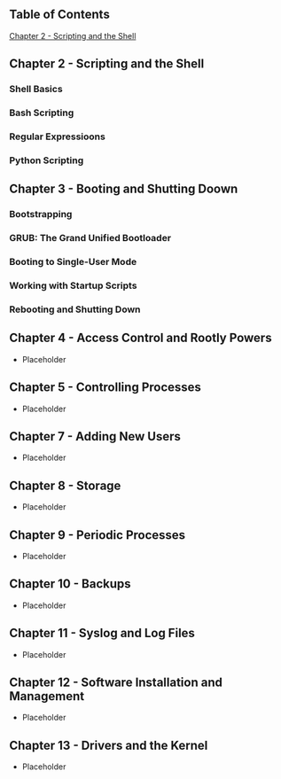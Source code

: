 ## Table of Contents
[Chapter 2 - Scripting and the Shell](#Chapter-2---Scripting-and-the-Shell)

## Chapter 2 - Scripting and the Shell

### Shell Basics

### Bash Scripting

### Regular Expressioons

### Python Scripting

## Chapter 3 - Booting and Shutting Doown

### Bootstrapping

### GRUB: The Grand Unified Bootloader

### Booting to Single-User Mode

### Working with Startup Scripts

### Rebooting and Shutting Down

## Chapter 4 - Access Control and Rootly Powers

- Placeholder

## Chapter 5 - Controlling Processes

- Placeholder

## Chapter 7 - Adding New Users

- Placeholder

## Chapter 8 - Storage

- Placeholder

## Chapter 9 - Periodic Processes

- Placeholder

## Chapter 10 - Backups

- Placeholder

## Chapter 11 - Syslog and Log Files

- Placeholder

## Chapter 12 - Software Installation and Management

- Placeholder

## Chapter 13 - Drivers and the Kernel

- Placeholder